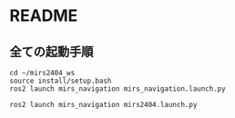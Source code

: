 # README

## 全ての起動手順
```
cd ~/mirs2404_ws
source install/setup.bash
ros2 launch mirs_navigation mirs_navigation.launch.py

ros2 launch mirs_navigation mirs2404.launch.py
```
